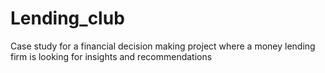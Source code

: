 # Lending_club
Case study for a financial decision making project where a money lending firm is looking for insights and recommendations
